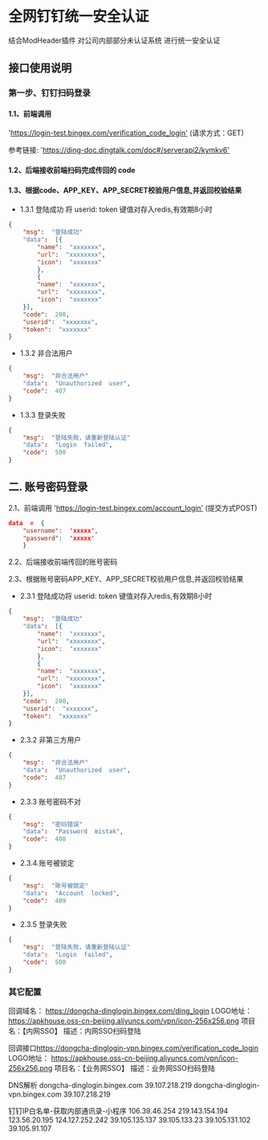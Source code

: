 <!--
 * @Author: Daboluo
 * @Date: 2019-12-12 20:20:44
 * @LastEditTime : 2020-01-03 16:44:36
 * @LastEditors  : Do not edit
 -->

# 全网钉钉统一安全认证

结合ModHeader插件  对公司内部部分未认证系统 进行统一安全认证

## 接口使用说明

### 第一步、钉钉扫码登录

#### 1.1、前端调用

'<https://login-test.bingex.com/verification_code_login'>      (请求方式：GET)

参考链接:  '<https://ding-doc.dingtalk.com/doc#/serverapi2/kymkv6'>

#### 1.2、后端接收前端扫码完成传回的 code

#### 1.3、根据code、APP_KEY、APP_SECRET校验用户信息,并返回校验结果

* 1.3.1 登陆成功
将  userid:  token  键值对存入redis,有效期8小时

```JSON
{
    "msg":  "登陆成功"
    "data":  [{
        "name":  "xxxxxxx",
        "url":  "xxxxxxxx",
        "icon":  "xxxxxxx"
        },
        {
        "name":  "xxxxxxx",
        "url":  "xxxxxxxx",
        "icon":  "xxxxxxx"
    }],
    "code":  200,
    "userid":  "xxxxxxx",
    "token":  "xxxxxxx"
}
```

* 1.3.2 非合法用户

```JSON
{
    "msg":  "非合法用户"
    "data":  "Unauthorized  user",
    "code":  407
}
```

* 1.3.3 登录失败

```JSON
{
    "msg":  "登陆失败，请重新登陆认证"
    "data":  "Login  failed",
    "code":  500
}
```

## 二.  账号密码登录

2.1、前端调用
 '<https://login-test.bingex.com/account_login'>      (提交方式POST)

```JSON
data  =  {
    "username":  'xxxxx',
    "password":  'xxxxx'
    }
```

2.2、后端接收前端传回的账号密码

2.3、根据账号密码APP_KEY、APP_SECRET校验用户信息,并返回校验结果

* 2.3.1 登陆成功将 userid: token 键值对存入redis,有效期8小时

```JSON
{
    "msg":  "登陆成功"
    "data":  [{
        "name":  "xxxxxxx",
        "url":  "xxxxxxxx",
        "icon":  "xxxxxxx"
        },
        {
        "name":  "xxxxxxx",
        "url":  "xxxxxxxx",
        "icon":  "xxxxxxx"
    }],
    "code":  200,
    "userid":  "xxxxxxx",
    "token":  "xxxxxxx"
}
```

* 2.3.2 非第三方用户

```JSON
{
    "msg":  "非合法用户"
    "data":  "Unauthorized  user",
    "code":  407
}
```

* 2.3.3 账号密码不对

```JSON
{
    "msg":  "密码错误"
    "data":  "Password  mistak",
    "code":  408
}
```

* 2.3.4.账号被锁定

```JSON
{
    "msg":  "账号被锁定"
    "data":  "Account  locked",
    "code":  409
}
```

* 2.3.5 登录失败

```JSON
{
    "msg":  "登陆失败，请重新登陆认证"
    "data":  "Login  failed",
    "code":  500
}
```

### 其它配置

回调域名： <https://dongcha-dinglogin.bingex.com/ding_login>
LOGO地址： <https://apkhouse.oss-cn-beijing.aliyuncs.com/vpn/icon-256x256.png>
项目名：【内网SSO】
描述：内网SSO扫码登陆

回调接口<https://dongcha-dinglogin-vpn.bingex.com/verification_code_login>
LOGO地址： <https://apkhouse.oss-cn-beijing.aliyuncs.com/vpn/icon-256x256.png>
项目名：【业务网SSO】
描述：业务网SSO扫码登陆

DNS解析
dongcha-dinglogin.bingex.com     39.107.218.219
dongcha-dinglogin-vpn.bingex.com 39.107.218.219

钉钉IP白名单-获取内部通讯录-小程序
106.39.46.254
219.143.154.194
123.56.20.195
124.127.252.242
39.105.135.137
39.105.133.23
39.105.131.102
39.105.91.107
